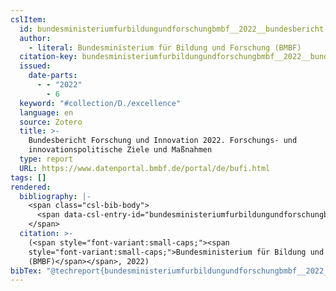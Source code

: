```yaml
---
cslItem:
  id: bundesministeriumfurbildungundforschungbmbf__2022__bundesbericht
  author:
    - literal: Bundesministerium für Bildung und Forschung (BMBF)
  citation-key: bundesministeriumfurbildungundforschungbmbf__2022__bundesbericht
  issued:
    date-parts:
      - - "2022"
        - 6
  keyword: "#collection/D./excellence"
  language: en
  source: Zotero
  title: >-
    Bundesbericht Forschung und Innovation 2022. Forschungs- und
    innovationspolitische Ziele und Maßnahmen
  type: report
  URL: https://www.datenportal.bmbf.de/portal/de/bufi.html
tags: []
rendered:
  bibliography: |-
    <span class="csl-bib-body">
      <span data-csl-entry-id="bundesministeriumfurbildungundforschungbmbf__2022__bundesbericht" class="csl-entry"><span class='author-bib'>Bundesministerium für Bildung und Forschung (BMBF)</span>. <span class='date-bib'>(2022)</span>. <span class='title'><i><b><span style="font-style:normal;">Bundesbericht Forschung und Innovation 2022. Forschungs- und innovationspolitische Ziele und Maßnahmen</span></b></i></span>. <span class='URL'><a href='https://www.datenportal.bmbf.de/portal/de/bufi.html'>LINK</a></span></span>
    </span>
  citation: >-
    (<span style="font-variant:small-caps;"><span
    style="font-variant:small-caps;">Bundesministerium für Bildung und Forschung
    (BMBF)</span></span>, 2022)
bibTex: "@techreport{bundesministeriumfurbildungundforschungbmbf__2022__bundesbericht,\n\tauthor = {{Bundesministerium für Bildung und Forschung (BMBF)}},\n\tyear = {2022},\n\tmonth = {6},\n\ttitle = {Bundesbericht {Forschung} und {Innovation} 2022. {Forschungs}- und innovationspolitische {Ziele} und {Ma}\\ss{}nahmen},\n\turl = {https://www.datenportal.bmbf.de/portal/de/bufi.html},\n\thowpublished = {https://www.datenportal.bmbf.de/portal/de/bufi.html},\n}\n\n"
---
```

